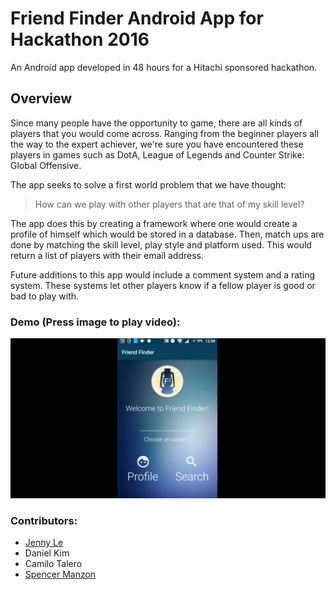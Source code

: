 # Friend Finder Android App for Hackathon 2016

An Android app developed in 48 hours for a Hitachi sponsored hackathon.

## Overview

Since many people have the opportunity to game, there are all kinds of players that you would come across.
Ranging from the beginner players all the way to the expert achiever, we're sure you have encountered these
players in games such as DotA, League of Legends and Counter Strike: Global Offensive.

The app seeks to solve a first world problem that we have thought:
> How can we play with other players that are that of my skill level?


The app does this by creating a framework where one would create a profile of himself which would be stored in a database.
Then, match ups are done by matching the skill level, play style and platform used. This would return a list of players with
their email address.

Future additions to this app would include a comment system and a rating system. These systems let other players know if a fellow player is good or bad to play with.

### Demo (Press image to play video):

[![ScreenShot](https://github.com/Jennykuma/Friend-Finder-Hackathon-2016/blob/master/Screenshot_FF.png?raw=true)](https://youtu.be/LKX10Bf1EWs)

### Contributors:

- [Jenny Le](https://github.com/Jennykuma)
- Daniel Kim
- Camilo Talero
- [Spencer Manzon](https://github.com/spencer-m)

